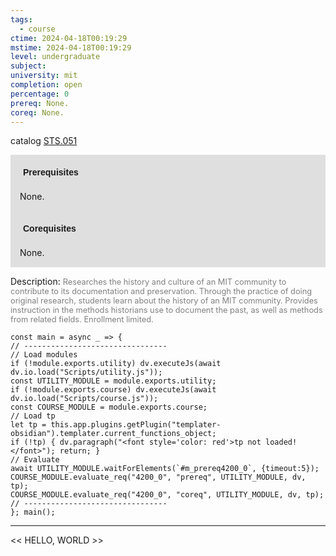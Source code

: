 ```yaml
---
tags:
  - course
ctime: 2024-04-18T00:19:29
mstime: 2024-04-18T00:19:29
level: undergraduate
subject: 
university: mit
completion: open
percentage: 0
prereq: None.
coreq: None.
---
```


catalog [STS.051](http://student.mit.edu/catalog/mSTSa.html#STS.051)

<span style="display: block; padding: 15px; background-color: rgb(100, 100, 100, 0.2);"><font id="m_prereq4200_0" style="display: block; font-family: Arial, sans-serif; font-weight: bold; padding: 5px">Prerequisites</font><br><span id="prereq4200_0">None.</span></span>
<span style="display: block; padding: 15px; background-color: rgb(100, 100, 100, 0.2);"><font id="m_coreq4200_0" style="display: block; font-family: Arial, sans-serif; font-weight: bold; padding: 5px">Corequisites</font><br><span id="coreq4200_0">None.</span></span>

<font style="">Description:</font>
<font style="color: grey; font-size: 0.8rem;">Researches the history and culture of an MIT community to contribute to its documentation and preservation. Through the practice of doing original research, students learn about the history of an MIT community. Provides instruction in the methods historians use to document the past, as well as methods from related fields. Enrollment limited.</font>

```dataviewjs
const main = async _ => {
// --------------------------------
// Load modules
if (!module.exports.utility) dv.executeJs(await dv.io.load("Scripts/utility.js"));
const UTILITY_MODULE = module.exports.utility;
if (!module.exports.course) dv.executeJs(await dv.io.load("Scripts/course.js"));
const COURSE_MODULE = module.exports.course;
// Load tp
let tp = this.app.plugins.getPlugin("templater-obsidian").templater.current_functions_object;
if (!tp) { dv.paragraph("<font style='color: red'>tp not loaded!</font>"); return; }
// Evaluate
await UTILITY_MODULE.waitForElements(`#m_prereq4200_0`, {timeout:5});
COURSE_MODULE.evaluate_req("4200_0", "prereq", UTILITY_MODULE, dv, tp);
COURSE_MODULE.evaluate_req("4200_0", "coreq", UTILITY_MODULE, dv, tp);
// --------------------------------
}; main();
```

---

<< HELLO, WORLD >>
